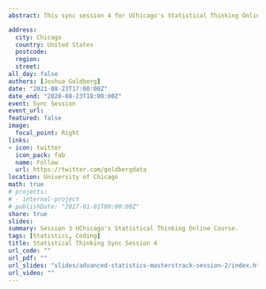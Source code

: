 ```yaml
---
abstract: This sync session 4 for UChicago's Statistical Thinking Online Course for Machine learning. Credit to Gregory Berstein for slide inspiration.

address:
  city: Chicago
  country: United States
  postcode: 
  region: 
  street: 
all_day: false
authors: [Joshua Goldberg]
date: "2021-08-23T17:00:00Z"
date_end: "2020-08-23T18:00:00Z"
event: Sync Session
event_url: 
featured: false
image:
  focal_point: Right
links:
- icon: twitter
  icon_pack: fab
  name: Follow
  url: https://twitter.com/goldbergdata
location: University of Chicago
math: true
# projects:
# - internal-project
# publishDate: "2017-01-01T00:00:00Z"
share: true
slides: 
summary: Session 3 UChicago's Statistical Thinking Online Course.
tags: [Statistics, Coding]
title: Statistical Thinking Sync Session 4
url_code: ""
url_pdf: ""
url_slides: "slides/advanced-statistics-masterstrack-session-2/index.html"
url_video: ""
---
```

